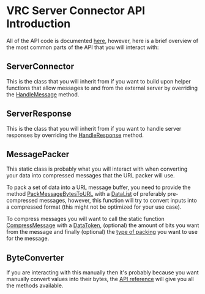 # VRC Server Connector API Introduction

All of the API code is documented [here](../api/Joshf67.ServerConnector.html), however, here is a brief overview of the most common parts of the API that you will interact with:

## ServerConnector

This is the class that you will inherit from if you want to build upon helper functions that allow messages to and from the external server by overriding the [HandleMessage](xref:Joshf67.ServerConnector.Connector.HandleMessage(System.String)) method.

## ServerResponse

This is the class that you will inherit from if you want to handle server responses by overriding the [HandleResponse](xref:Joshf67.ServerConnector.Example.ExampleServerResponse.HandleResponse(DataDictionary,DataToken@)) method.

## MessagePacker

This static class is probably what you will interact with when converting your data into compressed messages that the URL packer will use.

To pack a set of data into a URL message buffer, you need to provide the method [PackMessageBytesToURL](xref:Joshf67.ServerConnector.Packing.MessagePacker.PackMessageBytesToURL(DataList,Joshf67.ServerConnector.ConnectorMessageType,System.Byte,System.Byte)) with a [DataList](xref:VRC.SDK3.Data.DataList) of preferably pre-compressed messages, however, this function will try to convert inputs into a compressed format (this might not be optimized for your use case).

To compress messages you will want to call the static function [CompressMessage](xref:Joshf67.ServerConnector.Packing.MessagePacker.CompressMessage(DataToken,System.Int32,System.Int32)) with a [DataToken](xref:VRC.SDK3.Data.DataToken), (optional) the amount of bits you want from the message and finally (optional) the [type of packing](xref:Joshf67.ServerConnector.Packing.PackingType) you want to use for the message.

## ByteConverter

If you are interacting with this manually then it's probably because you want manually convert values into their bytes, the [API reference](xref:Joshf67.ServerConnector.Packing.ByteConverter) will give you all the methods available.
